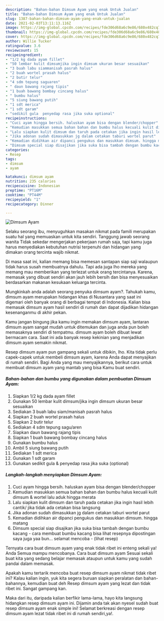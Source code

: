 ```yaml
---
description: "Bahan-bahan Dimsum Ayam yang enak Untuk Jualan"
title: "Bahan-bahan Dimsum Ayam yang enak Untuk Jualan"
slug: 1387-bahan-bahan-dimsum-ayam-yang-enak-untuk-jualan
date: 2021-02-03T13:11:13.116Z
image: https://img-global.cpcdn.com/recipes/fde306d68a6c9e86/680x482cq70/dimsum-ayam-foto-resep-utama.jpg
thumbnail: https://img-global.cpcdn.com/recipes/fde306d68a6c9e86/680x482cq70/dimsum-ayam-foto-resep-utama.jpg
cover: https://img-global.cpcdn.com/recipes/fde306d68a6c9e86/680x482cq70/dimsum-ayam-foto-resep-utama.jpg
author: Willie Tucker
ratingvalue: 3.6
reviewcount: 15
recipeingredient:
- "1/2 kg dada ayam fillet"
- "50 lembar kulit dimsumjika ingin dimsum ukuran besar sesuaikan"
- "3 buah labu siammanisah pasrah halus"
- "2 buah wortel prasah halus"
- "2 butir telur"
- "4 sdm tepung saguaren"
- " daun bawang rajang tipis"
- "1 buah bawang bombay cincang halus"
- " bumbu halus"
- "5 siung bawang putih"
- "1 sdt merica"
- "1 sdt garam"
- "sedikit gula  penyedap rasa jika suka optional"
recipeinstructions:
- "Cuci ayam hingga bersih. haluskan ayam bisa dengan blender/chopper"
- "Kemudian masukkan semua bahan bahan dan bumbu halus kecuali kulit dimsum &amp; wortel lalu aduk hingga merata"
- "Lalu siapkan kulit dimsum dan taruh pada cetakan jika ingin hasil lebih cantik/ jika tidak ada cetakan bisa langsung"
- "Jika adonan sudah dimasukkan jg dalam cetakan taburi wortel parut"
- "Kemadian didihkan air dipanci pengukus dan masukkan dimsum. hingga matang"
- "Dimsum special siap disajikan jika suka bisa tambah dengan bumbu kacang cara membuat bumbu kacang bisa lihat resepnya dipostingan saya juga yaa bun... selamat mencoba           (lihat resep)"
categories:
- Resep
tags:
- dimsum
- ayam

katakunci: dimsum ayam 
nutrition: 235 calories
recipecuisine: Indonesian
preptime: "PT16M"
cooktime: "PT44M"
recipeyield: "1"
recipecategory: Dinner

---
```



![Dimsum Ayam](https://img-global.cpcdn.com/recipes/fde306d68a6c9e86/680x482cq70/dimsum-ayam-foto-resep-utama.jpg)

Selaku seorang ibu, menyuguhkan masakan nikmat pada famili merupakan suatu hal yang memuaskan untuk kita sendiri. Tanggung jawab seorang  wanita Tidak sekedar mengerjakan pekerjaan rumah saja, tapi kamu juga harus menyediakan kebutuhan nutrisi terpenuhi dan hidangan yang dimakan orang tercinta wajib nikmat.

Di masa  saat ini, kalian memang bisa memesan santapan siap saji walaupun tidak harus susah membuatnya dahulu. Tapi ada juga lho mereka yang memang mau memberikan yang terlezat untuk orang tercintanya. Karena, memasak yang dibuat sendiri akan jauh lebih bersih dan bisa menyesuaikan berdasarkan makanan kesukaan keluarga tercinta. 



Mungkinkah anda adalah seorang penyuka dimsum ayam?. Tahukah kamu, dimsum ayam merupakan hidangan khas di Nusantara yang saat ini digemari oleh banyak orang di berbagai tempat di Indonesia. Kalian bisa memasak dimsum ayam hasil sendiri di rumah dan dapat dijadikan hidangan kesenanganmu di akhir pekan.

Kamu jangan bingung jika kamu ingin memakan dimsum ayam, lantaran dimsum ayam sangat mudah untuk ditemukan dan juga anda pun boleh memasaknya sendiri di tempatmu. dimsum ayam boleh dibuat lewat bermacam cara. Saat ini ada banyak resep kekinian yang menjadikan dimsum ayam semakin nikmat.

Resep dimsum ayam pun gampang sekali untuk dibikin, lho. Kita tidak perlu capek-capek untuk membeli dimsum ayam, karena Anda dapat menyajikan di rumah sendiri. Bagi Anda yang mau menyajikannya, berikut cara untuk membuat dimsum ayam yang mantab yang bisa Kamu buat sendiri.

<!--inarticleads1-->

##### Bahan-bahan dan bumbu yang digunakan dalam pembuatan Dimsum Ayam:

1. Siapkan 1/2 kg dada ayam fillet
1. Gunakan 50 lembar kulit dimsum/jika ingin dimsum ukuran besar sesuaikan
1. Sediakan 3 buah labu siam/manisah pasrah halus
1. Siapkan 2 buah wortel prasah halus
1. Siapkan 2 butir telur
1. Sediakan 4 sdm tepung sagu/aren
1. Siapkan  daun bawang rajang tipis
1. Siapkan 1 buah bawang bombay cincang halus
1. Gunakan  bumbu halus
1. Ambil 5 siung bawang putih
1. Sediakan 1 sdt merica
1. Gunakan 1 sdt garam
1. Gunakan sedikit gula &amp; penyedap rasa jika suka (optional)




<!--inarticleads2-->

##### Langkah-langkah menyiapkan Dimsum Ayam:

1. Cuci ayam hingga bersih. haluskan ayam bisa dengan blender/chopper
1. Kemudian masukkan semua bahan bahan dan bumbu halus kecuali kulit dimsum &amp; wortel lalu aduk hingga merata
1. Lalu siapkan kulit dimsum dan taruh pada cetakan jika ingin hasil lebih cantik/ jika tidak ada cetakan bisa langsung
1. Jika adonan sudah dimasukkan jg dalam cetakan taburi wortel parut
1. Kemadian didihkan air dipanci pengukus dan masukkan dimsum. hingga matang
1. Dimsum special siap disajikan jika suka bisa tambah dengan bumbu kacang - cara membuat bumbu kacang bisa lihat resepnya dipostingan saya juga yaa bun... selamat mencoba -           (lihat resep)




Ternyata cara buat dimsum ayam yang enak tidak ribet ini enteng sekali ya! Anda Semua mampu mencobanya. Cara buat dimsum ayam Sesuai sekali buat kita yang sedang belajar memasak ataupun untuk kamu yang sudah pandai dalam memasak.

Apakah kamu tertarik mencoba buat resep dimsum ayam nikmat tidak ribet ini? Kalau kalian ingin, yuk kita segera buruan siapkan peralatan dan bahan-bahannya, kemudian buat deh Resep dimsum ayam yang lezat dan tidak ribet ini. Sangat gampang kan. 

Maka dari itu, daripada kalian berfikir lama-lama, hayo kita langsung hidangkan resep dimsum ayam ini. Dijamin anda tak akan nyesel sudah buat resep dimsum ayam enak simple ini! Selamat berkreasi dengan resep dimsum ayam lezat tidak ribet ini di rumah sendiri,ya!.

